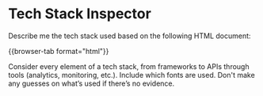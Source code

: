 # Tech Stack Inspector

Describe me the tech stack used based on the following HTML document:

{{browser-tab format="html"}}

Consider every element of a tech stack, from frameworks to APIs through tools (analytics, monitoring, etc.). Include which fonts are used. Don't make any guesses on what’s used if there’s no evidence.
